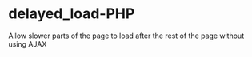 delayed_load-PHP
================

Allow slower parts of the page to load after the rest of the page without using AJAX